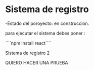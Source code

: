 <h1> Sistema de registro </h1>

-Estado del poroyecto: en construccion.

para ejecutar el sistema debes poner :

´´´´npm install react´´´´

Sistema de registro 2

QUIERO HACER UNA PRUEBA
